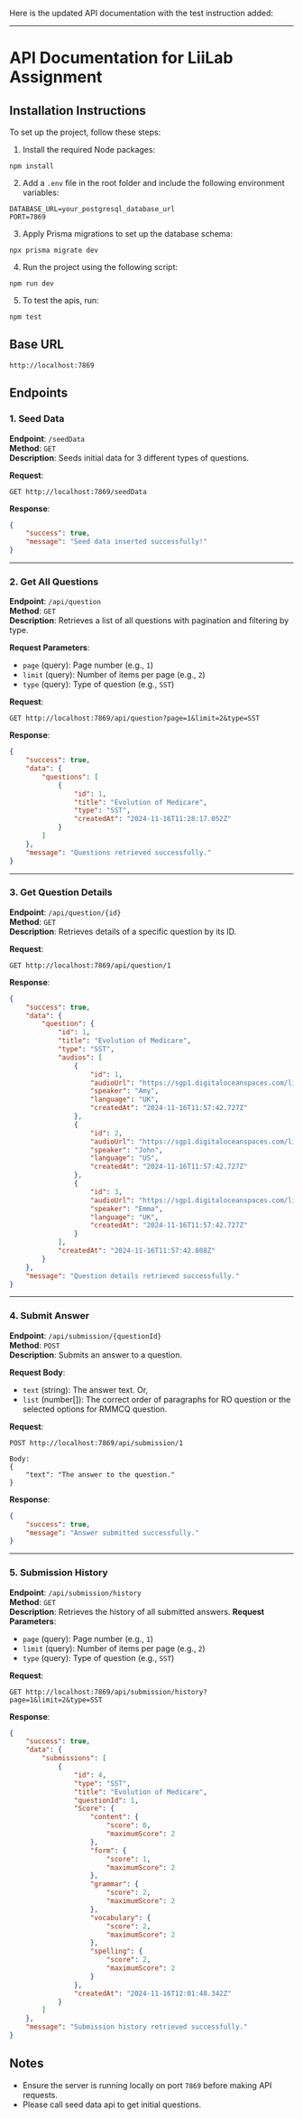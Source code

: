 Here is the updated API documentation with the test instruction added:

---

# API Documentation for LiiLab Assignment

## Installation Instructions

To set up the project, follow these steps:

1. Install the required Node packages:

```
npm install
```

2. Add a `.env` file in the root folder and include the following environment variables:

```
DATABASE_URL=your_postgresql_database_url
PORT=7869
```

3. Apply Prisma migrations to set up the database schema:

```
npx prisma migrate dev
```

4. Run the project using the following script:

```
npm run dev
```

5. To test the apis, run:

```
npm test
```

## Base URL

```
http://localhost:7869
```

## Endpoints

### 1. Seed Data

**Endpoint**: `/seedData`  
**Method**: `GET`  
**Description**: Seeds initial data for 3 different types of questions.

**Request**:

```
GET http://localhost:7869/seedData
```

**Response**:

```json
{
	"success": true,
	"message": "Seed data inserted successfully!"
}
```

---

### 2. Get All Questions

**Endpoint**: `/api/question`  
**Method**: `GET`  
**Description**: Retrieves a list of all questions with pagination and filtering by type.

**Request Parameters**:

-   `page` (query): Page number (e.g., `1`)
-   `limit` (query): Number of items per page (e.g., `2`)
-   `type` (query): Type of question (e.g., `SST`)

**Request**:

```
GET http://localhost:7869/api/question?page=1&limit=2&type=SST
```

**Response**:

```json
{
	"success": true,
	"data": {
		"questions": [
			{
				"id": 1,
				"title": "Evolution of Medicare",
				"type": "SST",
				"createdAt": "2024-11-16T11:28:17.052Z"
			}
		]
	},
	"message": "Questions retrieved successfully."
}
```

---

### 3. Get Question Details

**Endpoint**: `/api/question/{id}`  
**Method**: `GET`  
**Description**: Retrieves details of a specific question by its ID.

**Request**:

```
GET http://localhost:7869/api/question/1
```

**Response**:

```json
{
	"success": true,
	"data": {
		"question": {
			"id": 1,
			"title": "Evolution of Medicare",
			"type": "SST",
			"audios": [
				{
					"id": 1,
					"audioUrl": "https://sgp1.digitaloceanspaces.com/liilab/quizbit/media/en-GB_Amy_1722755742193.m4a",
					"speaker": "Amy",
					"language": "UK",
					"createdAt": "2024-11-16T11:57:42.727Z"
				},
				{
					"id": 2,
					"audioUrl": "https://sgp1.digitaloceanspaces.com/liilab/quizbit/media/en-US_John_1722755742194.m4a",
					"speaker": "John",
					"language": "US",
					"createdAt": "2024-11-16T11:57:42.727Z"
				},
				{
					"id": 3,
					"audioUrl": "https://sgp1.digitaloceanspaces.com/liilab/quizbit/media/en-GB_Emma_1722755742195.m4a",
					"speaker": "Emma",
					"language": "UK",
					"createdAt": "2024-11-16T11:57:42.727Z"
				}
			],
			"createdAt": "2024-11-16T11:57:42.808Z"
		}
	},
	"message": "Question details retrieved successfully."
}
```

---

### 4. Submit Answer

**Endpoint**: `/api/submission/{questionId}`  
**Method**: `POST`  
**Description**: Submits an answer to a question.

**Request Body**:

-   `text` (string): The answer text. Or,
-   `list` (number[]): The correct order of paragraphs for RO question or the selected options for RMMCQ question.

**Request**:

```
POST http://localhost:7869/api/submission/1

Body:
{
    "text": "The answer to the question."
}
```

**Response**:

```json
{
	"success": true,
	"message": "Answer submitted successfully."
}
```

---

### 5. Submission History

**Endpoint**: `/api/submission/history`  
**Method**: `GET`  
**Description**: Retrieves the history of all submitted answers.
**Request Parameters**:

-   `page` (query): Page number (e.g., `1`)
-   `limit` (query): Number of items per page (e.g., `2`)
-   `type` (query): Type of question (e.g., `SST`)

**Request**:

```
GET http://localhost:7869/api/submission/history?page=1&limit=2&type=SST
```

**Response**:

```json
{
	"success": true,
	"data": {
		"submissions": [
			{
				"id": 4,
				"type": "SST",
				"title": "Evolution of Medicare",
				"questionId": 1,
				"Score": {
					"content": {
						"score": 0,
						"maximumScore": 2
					},
					"form": {
						"score": 1,
						"maximumScore": 2
					},
					"grammar": {
						"score": 2,
						"maximumScore": 2
					},
					"vocabulary": {
						"score": 2,
						"maximumScore": 2
					},
					"spelling": {
						"score": 2,
						"maximumScore": 2
					}
				},
				"createdAt": "2024-11-16T12:01:48.342Z"
			}
		]
	},
	"message": "Submission history retrieved successfully."
}
```

## Notes

-   Ensure the server is running locally on port `7869` before making API requests.
-   Please call seed data api to get initial questions.
